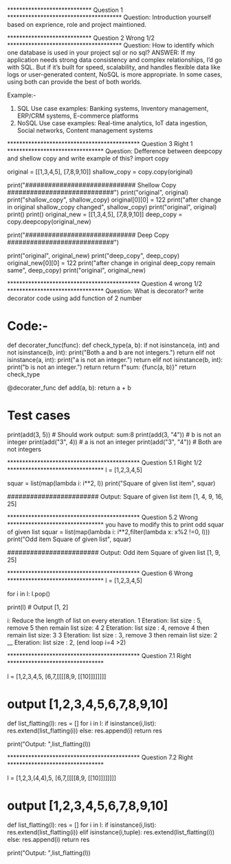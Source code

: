 **************************** Question 1 **************************************
Question: Introduction yourself based on exprience, role and project maintioned.

**************************** Question 2 Wrong 1/2 **************************************
Question: How to identify which one database is used in your project sql or no sql?
ANSWER: If my application needs strong data consistency and complex relationships, I’d go with SQL. But if it’s built for speed, scalability, and handles flexible data like logs or user-generated content, NoSQL is more appropriate. In some cases, using both can provide the best of both worlds.

Example:-
1) SQL Use case examples: Banking systems, Inventory management, ERP/CRM systems, E-commerce platforms
2) NoSQL Use case examples: Real-time analytics, IoT data ingestion, Social networks, Content management systems


******************************************** Question 3 Right 1 ********************************
Question: Defference between deepcopy and shellow copy and write example of this?
import copy

original = [[1,3,4,5], [7,8,9,10]]
shallow_copy = copy.copy(original)

print("############################# Shellow Copy ############################")
print("original", original)
print("shallow_copy", shallow_copy)
original[0][0] = 122
print("after change in original shallow_copy changed", shallow_copy)
print("original", original)
print()
print()
original_new = [[1,3,4,5], [7,8,9,10]]
deep_copy = copy.deepcopy(original_new)

print("############################# Deep Copy ############################")

print("original", original_new)
print("deep_copy", deep_copy)
original_new[0][0] = 122
print("after change in original deep_copy remain same", deep_copy)
print("original", original_new)

******************************************** Question 4 wrong 1/2 ********************************
Question: What is decorator? write decorator code using add function of 2 number

# Code:-
def decorater_func(func):
    def check_type(a, b):
        if not isinstance(a, int) and not isinstance(b, int):
            print("Both a and b are not integers.")
            return
        elif not isinstance(a, int):
            print("a is not an integer.")
            return
        elif not isinstance(b, int):
            print("b is not an integer.")
            return
        return f"sum: {func(a, b)}"
    return check_type

@decorater_func
def add(a, b):
    return a + b

# Test cases
print(add(3, 5))      # Should work output: sum:8
print(add(3, "4"))    # b is not an integer
print(add("3", 4))    # a is not an integer
print(add("3", "4"))  # Both are not integers

******************************************** Question 5.1 Right 1/2 ********************************
l = [1,2,3,4,5]

squar = list(map(lambda i: i**2, l))
print("Square of given list item", squar)  

######################## Output: Square of given list item [1, 4, 9, 16, 25]

******************************************** Question 5.2 Wrong ********************************
you have to modify this to print odd squar of given list
squar = list(map(lambda i: i**2,filter(lambda x: x%2 !=0, l)))
print("Odd item Square of given list", squar)

######################## Output: Odd item Square of given list [1, 9, 25]


******************************************** Question 6 Wrong ********************************
l = [1,2,3,4,5]

for i in l:
    l.pop()

print(l)    # Output [1, 2]   

i: Reduce the length of list on every eteration.
1 Eteration: list size : 5, remove 5 then remain list size: 4
2 Eteration: list size : 4, remove 4 then remain list size: 3
3 Eteration: list size : 3, remove 3 then remain list size: 2
__ Eteration: list size : 2, (end loop i=4 >2)


******************************************** Question 7.1 Right  ********************************
 
l = [1,2,3,4,5, [6,7,[[[[8,9, [[10]]]]]]]]

# output [1,2,3,4,5,6,7,8,9,10]
def list_flatting(l):
    res = []
    for i in l:
        if isinstance(i,list):
            res.extend(list_flatting(i))
        else:
            res.append(i)
    return res

print("Output: ",list_flatting(l))


******************************************** Question 7.2 Right ********************************
 
l = [1,2,3,(4,4),5, [6,7,[[[[8,9, [[10]]]]]]]]

# output [1,2,3,4,5,6,7,8,9,10]
def list_flatting(l):
    res = []
    for i in l:
        if isinstance(i,list):
            res.extend(list_flatting(i))
        elif isinstance(i,tuple):
            res.extend(list_flatting(i))
        else:
            res.append(i)
    return res

print("Output: ",list_flatting(l))
